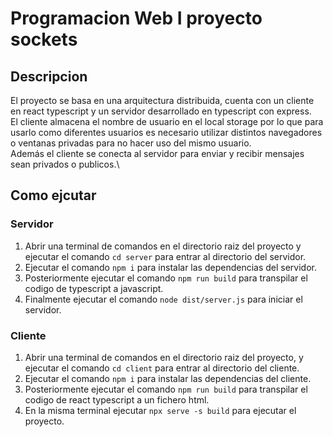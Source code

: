 # Programacion Web I proyecto sockets
## Descripcion
El proyecto se basa en una arquitectura distribuida, cuenta con un cliente en react typescript y un servidor desarrollado en typescript con express.\
El cliente almacena el nombre de usuario en el local storage por lo que para usarlo como diferentes usuarios es necesario utilizar distintos navegadores o ventanas privadas para no hacer uso del mismo usuario.\
Además el cliente se conecta al servidor para enviar y recibir mensajes sean privados o publicos.\
## Como ejcutar
### Servidor
1. Abrir una terminal de comandos en el directorio raiz del proyecto y ejecutar el comando `cd server` para entrar al directorio del servidor.
2. Ejecutar el comando `npm i` para instalar las dependencias del servidor.
3. Posteriormente ejecutar el comando `npm run build` para transpilar el codigo de typescript a javascript.
4. Finalmente ejecutar el comando `node dist/server.js` para iniciar el servidor.

### Cliente
1. Abrir una terminal de comandos en el directorio raiz del proyecto, y ejecutar el comando `cd client` para entrar al directorio del cliente.
2. Ejecutar el comando `npm i` para instalar las dependencias del cliente.
3. Posteriormente ejecutar el comando `npm run build` para transpilar el codigo de react typescript a un fichero html.
4. En la misma terminal ejecutar `npx serve -s build` para ejecutar el proyecto.